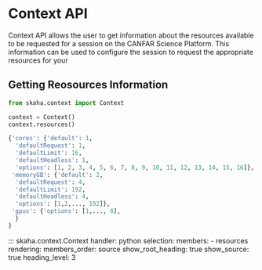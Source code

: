 # Context API

Context API allows the user to get information about the resources available to be requested for a session on the CANFAR Science Platform. This information can be used to configure the session to request the appropriate resources for your 

## Getting Reosources Information

```python title="Get context information"
from skaha.context import Context

context = Context()
context.resources()
```

```python
{'cores': {'default': 1,
  'defaultRequest': 1,
  'defaultLimit': 16,
  'defaultHeadless': 1,
  'options': [1, 2, 3, 4, 5, 6, 7, 8, 9, 10, 11, 12, 13, 14, 15, 16]},
 'memoryGB': {'default': 2,
  'defaultRequest': 4,
  'defaultLimit': 192,
  'defaultHeadless': 4,
  'options': [1,2,..., 192]},
 'gpus': {'options': [1,..., 8],
  }
}
```

::: skaha.context.Context
    handler: python
    selection:
      members:
        - resources
    rendering:
      members_order: source
      show_root_heading: true
      show_source: true
      heading_level: 3